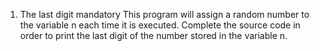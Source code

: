 1. The last digit
mandatory
This program will assign a random number to the variable n each time it is executed. Complete the source code in order to print the last digit of the number stored in the variable n.
